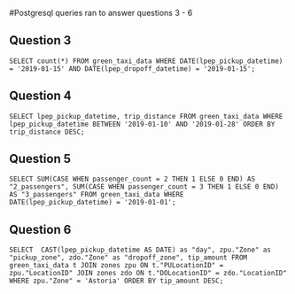 #Postgresql queries ran to answer questions 3 - 6

## Question 3

`SELECT
	count(*)
FROM
	green_taxi_data
WHERE
	DATE(lpep_pickup_datetime) = '2019-01-15' AND
	DATE(lpep_dropoff_datetime) = '2019-01-15';`
  
## Question 4

`SELECT
	lpep_pickup_datetime,
	trip_distance
FROM
	green_taxi_data
WHERE
	lpep_pickup_datetime BETWEEN '2019-01-10' AND '2019-01-28'
ORDER BY
	trip_distance DESC;`
  
## Question 5

`SELECT
	SUM(CASE WHEN passenger_count = 2 THEN 1 ELSE 0 END) AS "2_passengers",
	SUM(CASE WHEN passenger_count = 3 THEN 1 ELSE 0 END) AS "3_passengers"
FROM
	green_taxi_data
WHERE
	DATE(lpep_pickup_datetime) = '2019-01-01';`

## Question 6

`SELECT 
	CAST(lpep_pickup_datetime AS DATE) as "day",
	zpu."Zone" as "pickup_zone",
	zdo."Zone" as "dropoff_zone",
	tip_amount
FROM
	green_taxi_data t
JOIN
	zones zpu ON t."PULocationID" = zpu."LocationID"
JOIN
	zones zdo ON t."DOLocationID" = zdo."LocationID"
WHERE
	zpu."Zone" = 'Astoria'
ORDER BY
	tip_amount DESC;`
